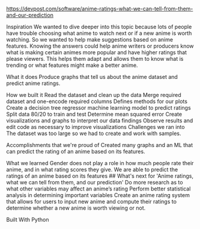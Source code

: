 https://devpost.com/software/anime-ratings-what-we-can-tell-from-them-and-our-prediction

Inspiration
We wanted to dive deeper into this topic because lots of people have trouble choosing what anime to watch next or if a new anime is worth watching. So we wanted to help make suggestions based on anime features. Knowing the answers could help anime writers or producers know what is making certain animes more popular and have higher ratings that please viewers. This helps them adapt and allows them to know what is trending or what features might make a better anime.

What it does
Produce graphs that tell us about the anime dataset and predict anime ratings.

How we built it
Read the dataset and clean up the data
Merge required dataset and one-encode required columns
Defines methods for our plots
Create a decision tree regressor machine learning model to predict ratings
Split data 80/20 to train and test
Determine mean squared error
Create visualizations and graphs to interpret our data findings
Observe results and edit code as necessary to improve visualizations
Challenges we ran into
The dataset was too large so we had to create and work with samples.

Accomplishments that we're proud of
Created many graphs and an ML that can predict the rating of an anime based on its features.

What we learned
Gender does not play a role in how much people rate their anime, and in what rating scores they give.
We are able to predict the ratings of an anime based on its features ## What's next for 'Anime ratings, what we can tell from them, and our prediction'
Do more research as to what other variables may affect an anime’s rating
Perform better statistical analysis in determining important variables
Create an anime rating system that allows for users to input new anime and compute their ratings to determine whether a new anime is worth viewing or not.

Built With Python
